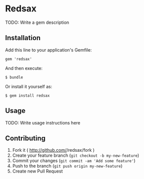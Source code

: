 # Redsax

TODO: Write a gem description

## Installation

Add this line to your application's Gemfile:

    gem 'redsax'

And then execute:

    $ bundle

Or install it yourself as:

    $ gem install redsax

## Usage

TODO: Write usage instructions here

## Contributing

1. Fork it ( http://github.com/<my-github-username>/redsax/fork )
2. Create your feature branch (`git checkout -b my-new-feature`)
3. Commit your changes (`git commit -am 'Add some feature'`)
4. Push to the branch (`git push origin my-new-feature`)
5. Create new Pull Request
